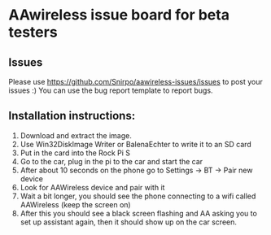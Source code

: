 # AAwireless issue board for beta testers

## Issues
Please use https://github.com/Snirpo/aawireless-issues/issues to post your issues :) You can use the bug report template to report bugs.

## Installation instructions:
1) Download and extract the image.
2) Use Win32DiskImage Writer or BalenaEchter to write it to an SD card
3) Put in the card into the Rock Pi S
4) Go to the car, plug in the pi to the car and start the car
5) After about 10 seconds on the phone go to Settings -> BT -> Pair new device
6) Look for AAWireless device and pair with it
7) Wait a bit longer, you should see the phone connecting to a wifi called AAWireless (keep the screen on)
8) After this you should see a black screen flashing and AA asking you to set up assistant again, then it should show up on the car screen.
